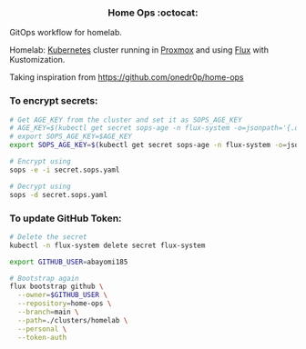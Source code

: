 <div align="center">

### Home Ops :octocat:

</div>

GitOps workflow for homelab.

Homelab:
[Kubernetes](https://kubernetes.io/) cluster running in [Proxmox](https://www.proxmox.com/) and using [Flux](https://github.com/fluxcd/flux2) with Kustomization.

Taking inspiration from https://github.com/onedr0p/home-ops

### To encrypt secrets:

```sh
# Get AGE_KEY from the cluster and set it as SOPS_AGE_KEY
# AGE_KEY=$(kubectl get secret sops-age -n flux-system -o=jsonpath='{.data}' | jq -r '."age.agekey"' | base64 --decode)
# export SOPS_AGE_KEY=$AGE_KEY
export SOPS_AGE_KEY=$(kubectl get secret sops-age -n flux-system -o=jsonpath='{.data}' | jq -r '."age.agekey"' | base64 --decode | tail -n 1)

# Encrypt using
sops -e -i secret.sops.yaml

# Decrypt using
sops -d secret.sops.yaml
```

### To update GitHub Token:

```sh
# Delete the secret
kubectl -n flux-system delete secret flux-system

export GITHUB_USER=abayomi185

# Bootstrap again
flux bootstrap github \
  --owner=$GITHUB_USER \
  --repository=home-ops \
  --branch=main \
  --path=./clusters/homelab \
  --personal \
  --token-auth
```
